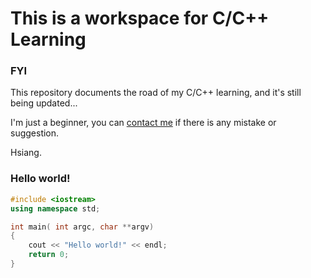 # This is a workspace for C/C++ Learning

### FYI

This repository documents the road of my C/C++ learning, and it's still being updated...

I'm just a beginner, you can [contact me](https://github.com/Hsiang-1/AboutCPP/issues) if there is any mistake or suggestion.

Hsiang.


### Hello world!

```c++
#include <iostream>
using namespace std;

int main( int argc, char **argv)
{
    cout << "Hello world!" << endl;
    return 0;
}
```

